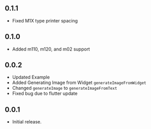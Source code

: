 ## 0.1.1

* Fixed M1X type printer spacing

## 0.1.0

* Added m110, m120, and m02 support

## 0.0.2

* Updated Example
* Added Generating Image from Widget `generateImageFromWidget`
* Changed `generateImage` to `generateImageFromText`
* Fixed bug due to flutter update

## 0.0.1

* Initial release.
